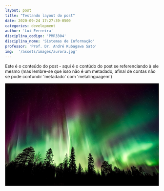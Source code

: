 ```yaml
---
layout: post
title: "Testando layout do post"
date: 2020-09-24 17:27:39-0500 
categories: development
author: 'Lui Ferreira'
disciplina_codigo: 'PMR3304'
disciplina_nome: 'Sistemas de Informação'
professor: 'Prof. Dr. André Kubagawa Sato'
img:  '/assets/images/aurora.jpg'
---
```

Este é o conteúdo do post - aqui é o contúdo do post se referenciando à ele mesmo (mas lembre-se que isso não é um metadado, afinal de contas não se pode confundir 'metadado' com 'metalinguagem')

![Imagem da aurora boreal porque eu gosto](/assets/images/aurora.jpg)